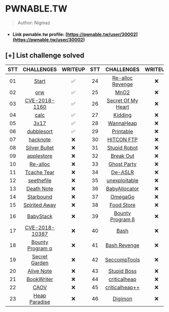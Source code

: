 # PWNABLE.TW

>Author: Nigmaz

- #### Link pwnable.tw profile: [https://pwnable.tw/user/30002](https://pwnable.tw/user/30002)

## [+] List challenge solved

|      STT        |                 CHALLENGES                    |   WRITEUP  |       STT       |                  CHALLENGES                     |  WRITEUP   |
| :-------------: | :-------------------------------------------: |:----------:| :-------------: | :---------------------------------------------: |:----------:|
|       01        | [Start](./Start)                              |✅         |       24        | [Re-alloc Revenge](./Re-alloc%20Revenge)         |❌         |
|       02        | [orw](./orw)                                  |✅         |       25        | [MnO2](./MnO2)                                   |❌         |
|       03        | [CVE-2018-1160](./CVE-2018-1160)              |✅         |       26        | [Secret Of My Heart](./Secret%20Of%20My%20Heart) |❌         |
|       04        | [calc](./calc)                                |✅         |       27        | [Kidding](./Kidding)                             |❌         |
|       05        | [3x17](./3x17)                                |✅         |       28        | [WannaHeap](./WannaHeap)                         |❌         |
|       06        | [dubblesort](./dubblesort)                    |✅         |       29        | [Printable](./Printable)                         |❌         |
|       07        | [hacknote](./hacknote)                        |❌         |       30        | [HITCON FTP](./HITCON%20FTP)                     |❌         |
|       08        | [Silver Bullet](./Silver%20Bullet)            |❌         |       31        | [Stupid Robot](./Stupid%20Robot)                 |❌         |
|       09        | [applestore](./applestore)                    |❌         |       32        | [Break Out](./Break%20Out)                       |❌         |
|       10        | [Re-alloc](./Re-alloc)                        |❌         |       33        | [Ghost Party](./Ghost%20Party)                   |❌         |
|       11        | [Tcache Tear](./Tcache%20Tear)                |❌         |       34        | [De-ASLR](./De-ASLR)                             |❌         |
|       12        | [seethefile](./seethefile)                    |❌         |       35        | [unexploitable](./unexploitable)                 |❌         |
|       13        | [Death Note](./Death%20Note)                  |❌         |       36        | [BabyAllocator](./BabyAllocator)                 |❌         |
|       14        | [Starbound](./Starbound)                      |❌         |       37        | [OmegaGo](./OmegaGo)                             |❌         |
|       15        | [Spirited Away](./Spirited%20Away)            |❌         |       38        | [Food Store ](./Food%20Store)                    |❌         |
|       16        | [BabyStack](./BabyStack)                      |❌         |       39        | [Bounty Program β](./Bounty%20Program%20β)       |❌         |
|       17        | [CVE-2018-10387](./CVE-2018-10387)            |❌         |       40        | [Bash](./Bash)                                   |❌         |
|       18        | [Bounty Program α](./Bounty%20Program%20α)    |❌         |       41        | [Bash Revenge](./Bash%20Revenge)                 |❌         |
|       19        | [Secret Garden](./Secret%20Garden)            |❌         |       42        | [SeccompTools](./SeccompTools)                   |❌         |
|       20        | [Alive Note](./Alive%20Note)                  |❌         |       43        | [Stupid Boss ](./Stupid%20Boss)                  |❌         |
|       21        | [BookWriter](./BookWriter)                    |❌         |       44        | [criticalheap](./criticalheap)                   |❌         |
|       22        | [CAOV](./CAOV)                                |❌         |       45        | [criticalheap++](./criticalheap++)               |❌         |
|       23        | [Heap Paradise](./Heap%20Paradise)            |❌         |       46        | [Digimon](./Digimon)                             |❌         |



